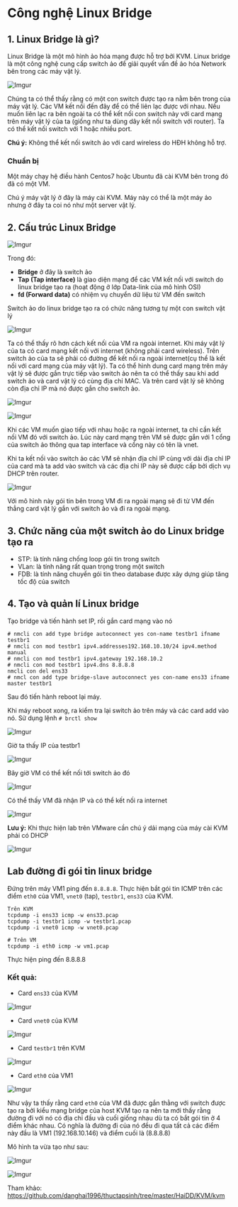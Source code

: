 # Công nghệ Linux Bridge
## 1. Linux Bridge là gì?

Linux Bridge là một mô hình ảo hóa mạng được hỗ trợ bởi KVM. Linux bridge là một công nghệ cung cấp switch ảo để giải quyết vấn đề ảo hóa Network bên trong các máy vật lý.

![Imgur](https://i.imgur.com/DwDUOY7.png)

Chúng ta có thể thấy rằng có một con switch được tạo ra nằm bên trong của máy vật lý. Các VM kết nối đến đây để có thể liên lạc được với nhau. Nếu muốn liên lạc ra bên ngoài ta có thể kết nối con switch này với card mạng trên máy vật lý của ta (giống như ta dùng dây kết nối switch với router). Ta có thể kết nối switch với 1 hoặc nhiều port.

**Chú ý:** Không thể kết nối switch ảo với card wireless do HĐH không hỗ trợ.
### Chuẩn bị

Một máy chạy hệ điều hành Centos7 hoặc Ubuntu đã cài KVM bên trong đó đã có một VM.

Chú ý máy vật lý ở đây là máy cài KVM. Máy này có thể là một máy ảo nhưng ở đây ta coi nó như một server vật lý.

## 2. Cấu trúc Linux Bridge

![Imgur](https://i.imgur.com/79VJ2Jp.png)

Trong đó:
- **Bridge** ở đây là switch ảo
- **Tap (Tap interface)** là giao diện mạng để các VM kết nối với switch do linux bridge tạo ra (hoạt động ở lớp Data-link của mô hình OSI)
- **fd (Forward data)** có nhiệm vụ chuyển dữ liệu từ VM đến switch 

Switch ảo do linux bridge tạo ra có chức năng tương tự một con switch vật lý 

![Imgur](https://i.imgur.com/2hrL6mW.png)

Ta có thể thấy rõ hơn cách kết nối của VM ra ngoài internet. Khi máy vật lý của ta có card mạng kết nối với internet (không phải card wireless). Trên switch ảo của ta sẽ phải có đường để kết nối ra ngoài internet(cụ thể là kết nối với card mạng của máy vật lý). Ta có thể hình dung card mạng trên máy vật lý sẽ được gắn trực tiếp vào switch ảo nên ta có thể thấy sau khi add switch ảo và card vật lý có cùng địa chỉ MAC. Và trên card vật lý sẽ không còn địa chỉ IP mà nó được gắn cho switch ảo.

![Imgur](https://i.imgur.com/43XQftO.png)

![Imgur](https://i.imgur.com/1rrOFG4.png)

Khi các VM muốn giao tiếp với nhau hoặc ra ngoài internet, ta chỉ cần kết nối VM đó với switch ảo. Lúc này card mạng trên VM sẽ được gắn với 1 cổng của switch ảo thông qua tap interface và cổng này có tên là vnet.

Khi ta kết nối vào switch ảo các VM sẽ nhận địa chỉ IP cùng với dải địa chỉ IP của card mà ta add vào switch và các địa chỉ IP này sẽ được cấp bởi dịch vụ DHCP trên router.

![Imgur](https://i.imgur.com/ip4709x.png)

Với mô hình này gói tin bên trong VM đi ra ngoài mạng sẽ đi từ VM đến thẳng card vật lý gắn với switch ảo và đi ra ngoài mạng.

## 3. Chức năng của một switch ảo do Linux bridge tạo ra

- STP: là tính năng chống loop gói tin trong switch
- VLan: là tính năng rất quan trọng trong một switch
- FDB: là tính năng chuyển gói tin theo database được xây dựng giúp tăng tốc độ của switch

## 4. Tạo và quản lí Linux bridge

Tạo bridge và tiến hành set IP, rồi gắn card mạng vào nó

```
# nmcli con add type bridge autoconnect yes con-name testbr1 ifname testbr1 
# nmcli con mod testbr1 ipv4.addresses192.168.10.10/24 ipv4.method manual
# nmcli con mod testbr1 ipv4.gateway 192.168.10.2
# nmcli con mod testbr1 ipv4.dns 8.8.8.8
nmcli con del ens33
# nmcl con add type bridge-slave autoconnect yes con-name ens33 ifname master testbr1
```

Sau đó tiến hành reboot lại máy.

Khi máy reboot xong, ra kiểm tra lại switch ảo trên máy và các card add vào nó. Sử dụng lệnh `# brctl show`

![Imgur](https://i.imgur.com/PUcEsdF.png)

Giờ ta thấy IP của testbr1

![Imgur](https://i.imgur.com/CizSeKR.png)

Bây giờ VM có thể kết nối tới switch ảo đó

![Imgur](https://i.imgur.com/6P675Kn.png)

Có thể thấy VM đã nhận IP và có thể kết nối ra internet

![Imgur](https://i.imgur.com/XOwMEKa.png)

**Lưu ý:** Khi thực hiện lab trên VMware cần chú ý dải mạng của máy cài KVM phải có DHCP

![Imgur](https://i.imgur.com/Z7gNun8.png)

## Lab đường đi gói tin linux bridge

Đứng trên máy VM1 ping đến `8.8.8.8`.
Thực hiện bắt gói tin ICMP trên các điểm `eth0` của VM1, `vnet0` (tap), `testbr1`, `ens33` của KVM.

```
Trên KVM
tcpdump -i ens33 icmp -w ens33.pcap
tcpdump -i testbr1 icmp -w testbr1.pcap
tcpdump -i vnet0 icmp -w vnet0.pcap

# Trên VM
tcpdump -i eth0 icmp -w vm1.pcap
```

Thực hiện ping đến 8.8.8.8

### Kết quả:

- Card `ens33` của KVM

 ![Imgur](https://i.imgur.com/5Q7XtQk.png)

- Card `vnet0` của KVM

![Imgur](https://i.imgur.com/9XoKT8n.png)

- Card `testbr1` trên KVM

![Imgur](https://i.imgur.com/5OBz54S.png)

- Card `eth0` của VM1

![Imgur](https://i.imgur.com/1RdPccR.png)

Như vậy ta thấy rằng card `eth0` của VM đã được gắn thằng với switch được tạo ra bởi kiểu mạng bridge của host KVM tạo ra nên ta mới thấy rằng đường đi với nó có địa chỉ đầu và cuối giống nhau dù ta có bắt gói tin ở 4 điểm khác nhau. Có nghĩa là đường đi của nó đều đi qua tất cả các điểm này đầu là VM1 (192.168.10.146) và điểm cuối là (8.8.8.8)

Mô hình ta vừa tạo như sau:

![Imgur](https://i.imgur.com/Q9V1Euv.png)

![Imgur](https://i.imgur.com/jPXcOnN.png)

Tham khảo: https://github.com/danghai1996/thuctapsinh/tree/master/HaiDD/KVM/kvm